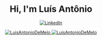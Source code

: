 <h1 align="center">Hi, I'm Luís Antônio</h1>
<p align="center">
  <a href="https://www.linkedin.com/in/luisantoniodemelo/">
  <img alt="LinkedIn" src="https://img.shields.io/badge/LinkedIN-Luis Antonio-blue?style=flat&logo=linkedin"></a>
</p>

<div align="center">
  <a href="https://github.com/LuisAntonioDeMelo">
  <img 
       src="https://github-readme-stats.vercel.app/api?username=LuisAntonioDeMelo&include_all_commits=true&count_private=true&theme=dark" 
       alt="LuisAntonioDeMelo" />
  <img 
       src="https://github-readme-stats.vercel.app/api/top-langs?username=LuisAntonioDeMelo&layout=compact&show_icons=true&locale=en&theme=dark"                              alt="LuisAntonioDeMelo" />
  </a>
</div>




<!--[![trophy](https://github-profile-trophy.vercel.app/?username=LuisAntonioDeMelo)](https://github.com/LuisAntonioDeMelo/github-profile-trophy)-->

